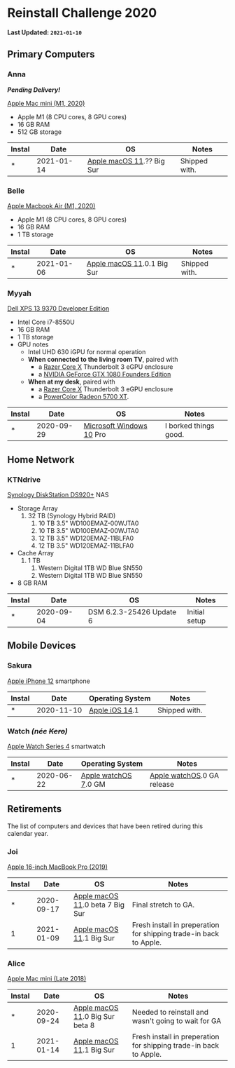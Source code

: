 # Reinstall Challenge 2020

**Last Updated: `2021-01-10`**

## Primary Computers

### Anna

**_Pending Delivery!_**

[Apple Mac mini (M1, 2020)][specs-anna]

- Apple M1 (8 CPU cores, 8 GPU cores)
- 16 GB RAM
- 512 GB storage

| Instal | Date       | OS                                   | Notes         |
| ------ | ---------- | ------------------------------------ | ------------- |
| \*     | 2021-01-14 | [Apple macOS 11][macos11].?? Big Sur | Shipped with. |

### Belle

[Apple Macbook Air (M1, 2020)][specs-belle]

- Apple M1 (8 CPU cores, 8 GPU cores)
- 16 GB RAM
- 1 TB storage

| Instal | Date       | OS                                    | Notes         |
| ------ | ---------- | ------------------------------------- | ------------- |
| \*     | 2021-01-06 | [Apple macOS 11][macos11].0.1 Big Sur | Shipped with. |

### Myyah

[Dell XPS 13 9370 Developer Edition][specs-myyah]

- Intel Core i7-8550U
- 16 GB RAM
- 1 TB storage
- GPU notes
    - Intel UHD 630 iGPU for normal operation
    - **When connected to the living room TV**, paired with 
        - a [Razer Core X][razer-core-x] Thunderbolt 3 eGPU enclosure
        - a [NVIDIA GeForce GTX 1080 Founders Edition][nvidia-1080fe]
    - **When at my desk**, paired with 
        - a [Razer Core X][razer-core-x] Thunderbolt 3 eGPU enclosure
        - a [PowerColor Radeon 5700 XT][amd-5700xt].

| Instal | Date       | OS                                    | Notes                 |
| ------ | ---------- | ------------------------------------- | --------------------- |
| \*     | 2020-09-29 | [Microsoft Windows 10][windows10] Pro | I borked things good. |



## Home Network

### KTNdrive

[Synology DiskStation DS920+][specs-ktndrive] NAS

- Storage Array
    1. 32 TB (Synology Hybrid RAID)
        1. 10 TB 3.5" WD100EMAZ-00WJTA0
        2. 10 TB 3.5" WD100EMAZ-00WJTA0
        3. 12 TB 3.5" WD120EMAZ-11BLFA0
        4. 12 TB 3.5" WD120EMAZ-11BLFA0
- Cache Array
    1. 1 TB
        1. Western Digital 1TB WD Blue SN550
        2. Western Digital 1TB WD Blue SN550
- 8 GB RAM

| Instal | Date       | OS                       | Notes         |
| ------ | ---------- | ------------------------ | ------------- |
| \*     | 2020-09-04 | DSM 6.2.3-25426 Update 6 | Initial setup |

## Mobile Devices

### Sakura

[Apple iPhone 12][iphone12] smartphone

| Instal | Date       | Operating System        | Notes         |
| ------ | ---------- | ----------------------- | ------------- |
| \*     | 2020-11-10 | [Apple iOS 14][ios14].1 | Shipped with. |

### Watch *(née ~~Kero~~)*

[Apple Watch Series 4][watch4] smartwatch

| Instal | Date       | Operating System                 | Notes                                  |
| ------ | ---------- | -------------------------------- | -------------------------------------- |
| \*     | 2020-06-22 | [Apple watchOS 7][watchos7].0 GM | [Apple watchOS][watchos7].0 GA release |

## Retirements

The list of computers and devices that have been retired during this calendar year.

### Joi

[Apple 16-inch MacBook Pro (2019)][specs-joi]

| Instal | Date       | OS                                         | Notes                                                             |
| ------ | ---------- | ------------------------------------------ | ----------------------------------------------------------------- |
| \*     | 2020-09-17 | [Apple macOS 11][macos11].0 beta 7 Big Sur | Final stretch to GA.                                              |
| 1      | 2021-01-09 | [Apple macOS 11][macos11].1 Big Sur        | Fresh install in preperation for shipping trade-in back to Apple. |

### Alice

[Apple Mac mini (Late 2018)][specs-alice]

| Instal | Date       | OS                                         | Notes                                                             |
| ------ | ---------- | ------------------------------------------ | ----------------------------------------------------------------- |
| \*     | 2020-09-24 | [Apple macOS 11][macos11].0 Big Sur beta 8 | Needed to reinstall and wasn't going to wait for GA               |
| 1      | 2021-01-14 | [Apple macOS 11][macos11].1 Big Sur        | Fresh install in preperation for shipping trade-in back to Apple. |

<!-- Link References -->
[amd-5700xt]: https://www.powercolor.com/product?id=1562139911
[ios14]: https://en.wikipedia.org/wiki/IOS_14
[iphone12]: https://support.apple.com/kb/SP830
[macos11]: https://en.wikipedia.org/wiki/MacOS_Big_Sur
[nvidia-1080fe]: https://www.bestbuy.com/site/nvidia-geforce-gtx-1080-founders-edition-8gb-gddr5x-pci-express-3-0-graphics-card-black/5330600.p?skuId=5330600
[razer-core-x]: https://www.razer.com/gaming-laptops/razer-core-x
[specs-alice]: https://everymac.com/systems/apple/mac_mini/specs/mac-mini-core-i3-3.6-late-2018-specs.html
[specs-anna]: https://support.apple.com/kb/SP823
[specs-belle]: https://support.apple.com/kb/SP825
[specs-joi]: https://everymac.com/systems/apple/macbook_pro/specs/macbook-pro-core-i7-2.6-six-core-16-2019-scissor-specs.html
[specs-ktndrive]: https://www.synology.com/en-us/products/DS920+
[specs-myyah]: https://www.dell.com/en-us/work/shop/dell-laptops-and-notebooks/xps-13-developer-edition/spd/xps-13-9370-laptop/cax13w10p2c606ubuntu
[watch4]: https://support.apple.com/kb/SP778
[watchos7]: https://en.wikipedia.org/wiki/WatchOS#watchOS_7
[windows10]: https://en.wikipedia.org/wiki/Windows_10
